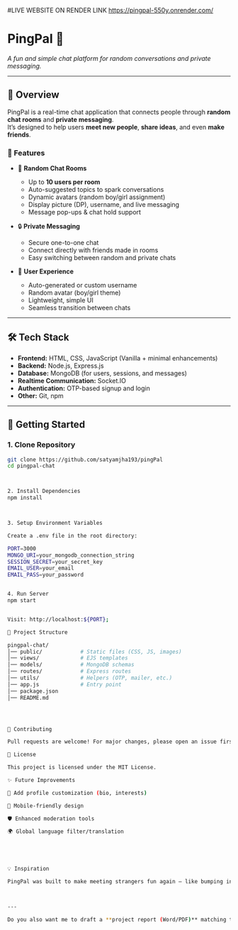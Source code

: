 #LIVE WEBSITE ON RENDER LINK 
https://pingpal-550y.onrender.com/

# PingPal 💬  
_A fun and simple chat platform for random conversations and private messaging._

---

## 📌 Overview
PingPal is a real-time chat application that connects people through **random chat rooms** and **private messaging**.  
It’s designed to help users **meet new people**, **share ideas**, and even **make friends**.  

### 🔹 Features
- 🎲 **Random Chat Rooms**
  - Up to **10 users per room**
  - Auto-suggested topics to spark conversations
  - Dynamic avatars (random boy/girl assignment)
  - Display picture (DP), username, and live messaging
  - Message pop-ups & chat hold support

- 🔒 **Private Messaging**
  - Secure one-to-one chat
  - Connect directly with friends made in rooms
  - Easy switching between random and private chats

- 👤 **User Experience**
  - Auto-generated or custom username
  - Random avatar (boy/girl theme)
  - Lightweight, simple UI
  - Seamless transition between chats

---

## 🛠️ Tech Stack
- **Frontend:** HTML, CSS, JavaScript (Vanilla + minimal enhancements)
- **Backend:** Node.js, Express.js
- **Database:** MongoDB (for users, sessions, and messages)
- **Realtime Communication:** Socket.IO
- **Authentication:** OTP-based signup and login
- **Other:** Git, npm

---

## 🚀 Getting Started

### 1. Clone Repository
```bash
git clone https://github.com/satyamjha193/pingPal
cd pingpal-chat



2. Install Dependencies
npm install



3. Setup Environment Variables

Create a .env file in the root directory:

PORT=3000
MONGO_URI=your_mongodb_connection_string
SESSION_SECRET=your_secret_key
EMAIL_USER=your_email
EMAIL_PASS=your_password


4. Run Server
npm start


Visit: http://localhost:${PORT};

📂 Project Structure

pingpal-chat/
│── public/            # Static files (CSS, JS, images)
│── views/             # EJS templates
│── models/            # MongoDB schemas
│── routes/            # Express routes
│── utils/             # Helpers (OTP, mailer, etc.)
│── app.js             # Entry point
│── package.json
│── README.md




🤝 Contributing

Pull requests are welcome! For major changes, please open an issue first to discuss your idea.

📜 License

This project is licensed under the MIT License.

✨ Future Improvements

🧩 Add profile customization (bio, interests)

📱 Mobile-friendly design

🛡️ Enhanced moderation tools

🌍 Global language filter/translation





💡 Inspiration

PingPal was built to make meeting strangers fun again — like bumping into someone at a coffee shop, but online. 🌐☕



---

Do you also want me to draft a **project report (Word/PDF)** matching this README, so you can edit and attach it for submission?
